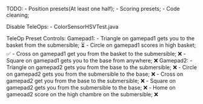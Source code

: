 TODO:
    - Position presets(At least one half);
    - Scoring presets;
    - Code cleaning;

Disable TeleOps:
    - ColorSensorHSVTest.java

TeleOp Preset Controls:
    Gamepad1:
        - Triangle on gamepad1 gets you to the basket from the submersible; ⏳
        - Circle on gamepad1 scores in high basket; ✅
        - Cross on gamepad1 get you from the basket to the submersible; ❌
        - Square on gamepad1 gets you to the base from anywhere; ❌
    Gamepad2:
        - Triangle on gamepad2 gets you from the base to the submersible; ❌
        - Circle on gamepad2 gets you from the submersible to the base; ❌
        - Cross on gamepad2 get you from the base to the submersible; ❌
        - Square on gamepad2 gets you from the submersible to the base; ❌
        - Home on gameoad2 score on the high chambre on the submersible; ❌